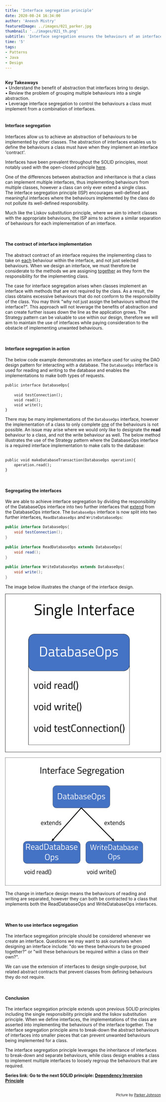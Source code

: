 ```yaml
---
title: 'Interface segregation principle'
date: 2020-08-24 16:34:00
author: 'Aneesh Mistry'
featuredImage: ../images/021_parker.jpg
thumbnail: '../images/021_th.png'
subtitle: 'Interface segregation ensures the behaviours of an interface that are to be implemented are specifically defined to a single responsibility.'
time: '5'
tags:
- Patterns
- Java
- Design
---
```

<br>
<strong>Key Takeaways</strong><br>
&#8226; Understand the benefit of abstraction that interfaces bring to design.<br>
&#8226; Review the problem of grouping multiple behaviours into a single abstraction.<br>
&#8226; Leverage interface segregation to control the behaviours a class must implement from a combination of interfaces.<br>

<br>
<h4>Interface segregation</h4>
<p>
Interfaces allow us to achieve an abstraction of behaviours to be implemented by other classes. The abstraction of interfaces enables us to define the behaviours a class must have when they implement an interface 'contract'.
</p>
<p>
Interfaces have been prevalent throughout the SOLID principles, most notably used with the open-closed principle <a target="_blank" href="https://aneesh.co.uk/open-closed-principle">here</a>.
</p>
<p>
One of the differences between abstraction and inheritance is that a class can implement multiple interfaces, thus implementing behaviours from multiple classes, however a class can only ever extend a single class.<br>
The interface segregation principle (ISP) encourages well-defined and meaningful interfaces where the behaviours implemented by the class do not pollute its well-defined responsibility.</p>
<p>
Much like the Liskov substitution principle, where we aim to inherit classes with the appropriate behaviours, the ISP aims to achieve a similar separation of behaviours for each implementation of an interface.
</p>
<br>
<h4>The contract of interface implementation</h4>
<p>
The abstract contract of an interface requires the implementing class to take on <u>each</u> behaviour within the interface, and not just selected behaviours. When we design an interface, we must therefore be considerate to the methods we are assigning <u>together</u> as they form the responsibility for the implementing class.
</p>
<p>
The case for interface segregation arises when classes implement an interface with methods that are not required by the class. As a result, the class obtains excessive behaviours that do not conform to the responsibility of the class. You may think "why not just assign the behaviours without the interface?". This approach will not leverage the benefits of abstraction and can create further issues down the line as the application grows. The Strategy pattern can be valuable to use within our design, therefore we will aim to maintain the use of interfaces while paying consideration to the obstacle of implementing unwanted behaviours.
</p>
<br>
<h4>Interface segregation in action</h4>
<p>
The below code example demonstrates an interface used for using the DAO design pattern for interacting with a database. The <code>DatabaseOps</code> interface is used for reading and writing to the database and enables the implementations to make both types of requests.

```java{numberLines:true}
public interface DatabaseOps{

    void testConnection();
    void read();
    void write();
}
```
</p>
<p>
There may be many implementations of the <code>DatabaseOps</code> interface, however the implementation of a class to only complete <u>one</u> of the behaviours is not possible. An issue may arise where we would only like to designate the <strong>read</strong> behaviour to a class, and not the write behaviour as well. The below method illustrates the use of the Strategy pattern where the DatabaseOps interface is a required interface implementation to make calls to the database:

```java{numberLines:true}

public void makeDatabaseTransaction(DatabaseOps operation){
    operation.read();
}
```
</p>
<br>
<h4>Segregating the interfaces</h4>
<p>
We are able to achieve interface segregation by dividing the responsibility of the DatabaseOps interface into two further interfaces that <u>extend</u> from the DatabaseOps interface. The <code>DatabaseOps</code> interface is now split into two further interfaces, <code>ReadDatabaseOps</code> and <code>WriteDatabaseOps</code>:

```java {numberLines:true}
public interface DatabaseOps{
    void testConnection();
}
```
```java {numberLines:true}
public interface ReadDatabaseOps extends DatabaseOps{
    void read();
}
```
```java {numberLines:true}
public interface WriteDatabaseOps extends DatabaseOps{
    void write();
}
```
</p>
<p>
The image below illustrates the change of the interface design.

![Interface](../../src/images/021_singleInt.png)

![Interface segregation](../../src/images/021_interfaceSeg.png)
</p>
<p>
The change in interface design means the behaviours of reading and writing are separated, however they can both be contracted to a class that implements both the ReadDatabaseOps and WriteDatabaseOps interfaces.
</p>
<br>
<h4>When to use interface segregation</h4>
<p>
The interface segregation principle should be considered whenever we create an interface. Questions we may want to ask ourselves when designing an interface include: "do we these behaviours to be grouped together?" or "will these behaviours be required within a class on their own?".
</p>
<p>
We can use the extension of interfaces to design single-purpose, but related abstract contracts that prevent classes from defining behaviours they do not require. 
</p>
<br>
<h4>Conclusion</h4>
<p>
The interface segregation principle extends upon previous SOLID principles including the single responsibility principle and the liskov substitution principle. When we define interfaces, the implementations of the class are asserted into implementing the behaviours of the interface together. The interface segregation principle aims to break-down the abstract behaviours of interfaces into smaller pieces that can prevent unwanted behaviours being implemented for a class. 
</p>
<p>
The interface segregation principle leverages the inheritance of interfaces to break-down and separate behaviours, while class design enables a class to implement multiple interfaces to loosely regroup the behaviours that are required.
</p>

<strong>Series link: Go to the next SOLID principle: <a href="https://aneesh.co.uk/dependency-inversion-principle">Dependency Inversion Principle</a></strong>

<br>
<small style="float: right;" >Picture by <a target="_blank" href="https://unsplash.com/@pkripperprivate">Parker Johnson</small></a><br>
